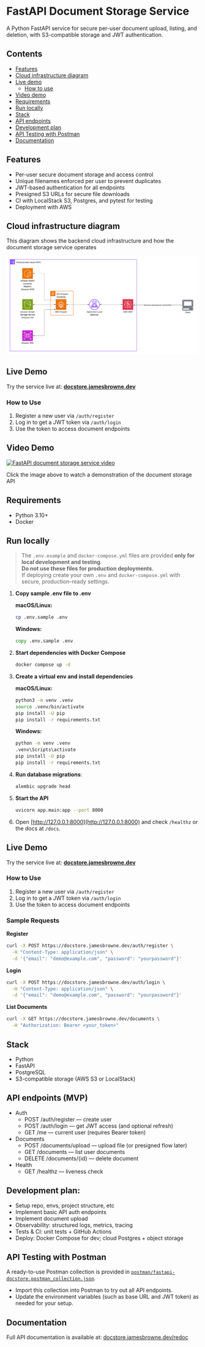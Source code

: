 # FastAPI Document Storage Service
A Python FastAPI service for secure per-user document upload, listing, and deletion, with S3-compatible storage and JWT authentication.

## Contents

- [Features](#features)
- [Cloud infrastructure diagram](#cloud-infrastructure-diagram)
- [Live demo](#live-demo)
  - [How to use](#how-to-use)
- [Video demo](#video-demo)
- [Requirements](#requirements)
- [Run locally](#run-locally)
- [Stack](#stack)
- [API endpoints](#api-endpoints)
- [Development plan](#development-plan)
- [API Testing with Postman](#api-testing-with-postman)
- [Documentation](#documentation)


## Features
- Per-user secure document storage and access control
- Unique filenames enforced per user to prevent duplicates
- JWT-based authentication for all endpoints
- Presigned S3 URLs for secure file downloads
- CI with LocalStack S3, Postgres, and pytest for testing
- Deployment with AWS

## Cloud infrastructure diagram

This diagram shows the backend cloud infrastructure and how the document storage service operates

![cloud infrastructure diagram](assets/cloud-infrastructure.png)

## Live Demo

Try the service live at:
**[docstore.jamesbrowne.dev](https://docstore.jamesbrowne.dev)**

### How to Use
1. Register a new user via `/auth/register`
2. Log in to get a JWT token via `/auth/login`
3. Use the token to access document endpoints

## Video Demo

[![FastAPI document storage service video](https://img.youtube.com/vi/dIpiw3SSGp4/0.jpg)](https://jamesbrowne.dev/posts/fastapi-document-storage-service/#demo-video)

Click the image above to watch a demonstration of the document storage API


## Requirements

- Python 3.10+
- Docker

## Run locally

> The `.env.example` and `docker-compose.yml` files are provided **only for local development and testing**.  
> **Do not use these files for production deployments.**  
> If deploying create your own `.env` and `docker-compose.yml` with secure, production-ready settings.

1. **Copy sample .env file to .env**
    
    **macOS/Linux:**
    ```bash
    cp .env.sample .env
    ```
    
    **Windows:**
    ```cmd
    copy .env.sample .env
    ```

2. **Start dependencies with Docker Compose**

    ```bash
    docker compose up -d
    ```

3. **Create a virtual env and install dependencies**
   
    **macOS/Linux:**
    ```bash
    python3 -m venv .venv
    source .venv/bin/activate
    pip install -U pip
    pip install -r requirements.txt
    ```
    
    **Windows:**
    ```cmd
    python -m venv .venv
    .venv\Scripts\activate
    pip install -U pip
    pip install -r requirements.txt
    ```

4. **Run database migrations**:

    ```bash
    alembic upgrade head
    ```

5. **Start the API**

	```bash
	uvicorn app.main:app --port 8000
	```

6. Open [http://127.0.0.1:8000](http://127.0.0.1:8000) and check `/healthz` or the docs at `/docs`.

## Live Demo

Try the service live at:
**[docstore.jamesbrowne.dev](https://docstore.jamesbrowne.dev)**

### How to Use
1. Register a new user via `/auth/register`
2. Log in to get a JWT token via `/auth/login`
3. Use the token to access document endpoints

### Sample Requests

**Register**
```bash
curl -X POST https://docstore.jamesbrowne.dev/auth/register \
  -H "Content-Type: application/json" \
  -d '{"email": "demo@example.com", "password": "yourpassword"}'
```

**Login**
```bash
curl -X POST https://docstore.jamesbrowne.dev/auth/login \
  -H "Content-Type: application/json" \
  -d '{"email": "demo@example.com", "password": "yourpassword"}'
```

**List Documents**
```bash
curl -X GET https://docstore.jamesbrowne.dev/documents \
  -H "Authorization: Bearer <your_token>"
```

## Stack
- Python
- FastAPI
- PostgreSQL
- S3-compatible storage (AWS S3 or LocalStack)

## API endpoints (MVP)
- Auth
	- POST /auth/register — create user
	- POST /auth/login — get JWT access (and optional refresh)
	- GET  /me — current user (requires Bearer token)
- Documents
	- POST /documents/upload — upload file (or presigned flow later)
	- GET  /documents — list user documents
	- DELETE /documents/{id} — delete document
- Health
	- GET /healthz — liveness check

## Development plan:
- Setup repo, envs, project structure, etc
- Implement basic API auth endpoints
- Implement document upload
- Observability: structured logs, metrics, tracing
- Tests & CI: unit tests + GitHub Actions
- Deploy: Docker Compose for dev; cloud Postgres + object storage

## API Testing with Postman

A ready-to-use Postman collection is provided in [`postman/fastapi-docstore.postman_collection.json`](postman/fastapi-docstore.postman_collection.json).

- Import this collection into Postman to try out all API endpoints.
- Update the environment variables (such as base URL and JWT token) as needed for your setup.

## Documentation

Full API documentation is available at:
[docstore.jamesbrowne.dev/redoc](https://docstore.jamesbrowne.dev/redoc)
